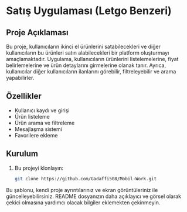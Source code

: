 # Satış Uygulaması (Letgo Benzeri)

## Proje Açıklaması

Bu proje, kullanıcıların ikinci el ürünlerini satabilecekleri ve diğer kullanıcıların bu ürünleri satın alabilecekleri bir platform oluşturmayı amaçlamaktadır. Uygulama, kullanıcıların ürünlerini listelemelerine, fiyat belirlemelerine ve ürün detaylarını girmelerine olanak tanır. Ayrıca, kullanıcılar diğer kullanıcıların ilanlarını görebilir, filtreleyebilir ve arama yapabilirler.

## Özellikler

- Kullanıcı kaydı ve girişi
- Ürün listeleme
- Ürün arama ve filtreleme
- Mesajlaşma sistemi
- Favorilere ekleme

## Kurulum

1. Bu projeyi klonlayın:
   ```bash
   git clone https://github.com/Gadaffi508/Mobil-Work.git


Bu şablonu, kendi proje ayrıntılarınız ve ekran görüntüleriniz ile güncelleyebilirsiniz. README dosyanızın daha açıklayıcı ve görsel olarak çekici olmasına yardımcı olacak bilgiler eklemekten çekinmeyin.
